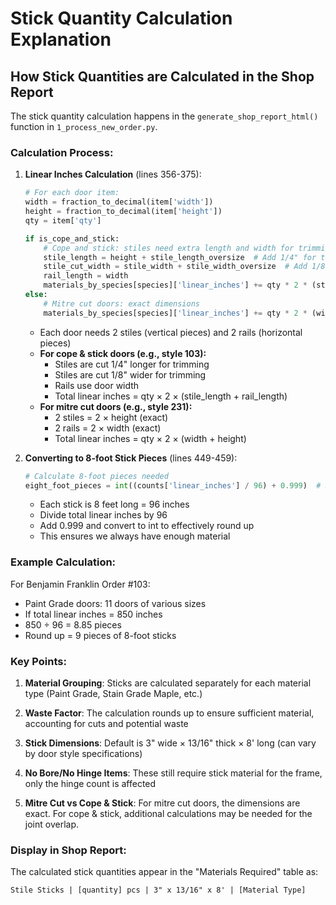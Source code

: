 # Stick Quantity Calculation Explanation

## How Stick Quantities are Calculated in the Shop Report

The stick quantity calculation happens in the `generate_shop_report_html()` function in `1_process_new_order.py`.

### Calculation Process:

1. **Linear Inches Calculation** (lines 356-375):
   ```python
   # For each door item:
   width = fraction_to_decimal(item['width'])
   height = fraction_to_decimal(item['height'])
   qty = item['qty']
   
   if is_cope_and_stick:
       # Cope and stick: stiles need extra length and width for trimming
       stile_length = height + stile_length_oversize  # Add 1/4" for trimming
       stile_cut_width = stile_width + stile_width_oversize  # Add 1/8" width
       rail_length = width
       materials_by_species[species]['linear_inches'] += qty * 2 * (stile_length + rail_length)
   else:
       # Mitre cut doors: exact dimensions
       materials_by_species[species]['linear_inches'] += qty * 2 * (width + height)
   ```

   - Each door needs 2 stiles (vertical pieces) and 2 rails (horizontal pieces)
   - **For cope & stick doors (e.g., style 103):**
     - Stiles are cut 1/4" longer for trimming
     - Stiles are cut 1/8" wider for trimming
     - Rails use door width
     - Total linear inches = qty × 2 × (stile_length + rail_length)
   - **For mitre cut doors (e.g., style 231):**
     - 2 stiles = 2 × height (exact)
     - 2 rails = 2 × width (exact)
     - Total linear inches = qty × 2 × (width + height)

2. **Converting to 8-foot Stick Pieces** (lines 449-459):
   ```python
   # Calculate 8-foot pieces needed
   eight_foot_pieces = int((counts['linear_inches'] / 96) + 0.999)  # Round up
   ```
   
   - Each stick is 8 feet long = 96 inches
   - Divide total linear inches by 96
   - Add 0.999 and convert to int to effectively round up
   - This ensures we always have enough material

### Example Calculation:

For Benjamin Franklin Order #103:
- Paint Grade doors: 11 doors of various sizes
- If total linear inches = 850 inches
- 850 ÷ 96 = 8.85 pieces
- Round up = 9 pieces of 8-foot sticks

### Key Points:

1. **Material Grouping**: Sticks are calculated separately for each material type (Paint Grade, Stain Grade Maple, etc.)

2. **Waste Factor**: The calculation rounds up to ensure sufficient material, accounting for cuts and potential waste

3. **Stick Dimensions**: Default is 3" wide × 13/16" thick × 8' long (can vary by door style specifications)

4. **No Bore/No Hinge Items**: These still require stick material for the frame, only the hinge count is affected

5. **Mitre Cut vs Cope & Stick**: For mitre cut doors, the dimensions are exact. For cope & stick, additional calculations may be needed for the joint overlap.

### Display in Shop Report:
The calculated stick quantities appear in the "Materials Required" table as:
```
Stile Sticks | [quantity] pcs | 3" x 13/16" x 8' | [Material Type]
```